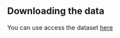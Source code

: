 ## Downloading the data

You can use access the dataset [here](https://www.dropbox.com/sh/lqaxotuwu7nacst/AABLO4LP3BcOlB0naXuRNJnCa?dl=0
)

